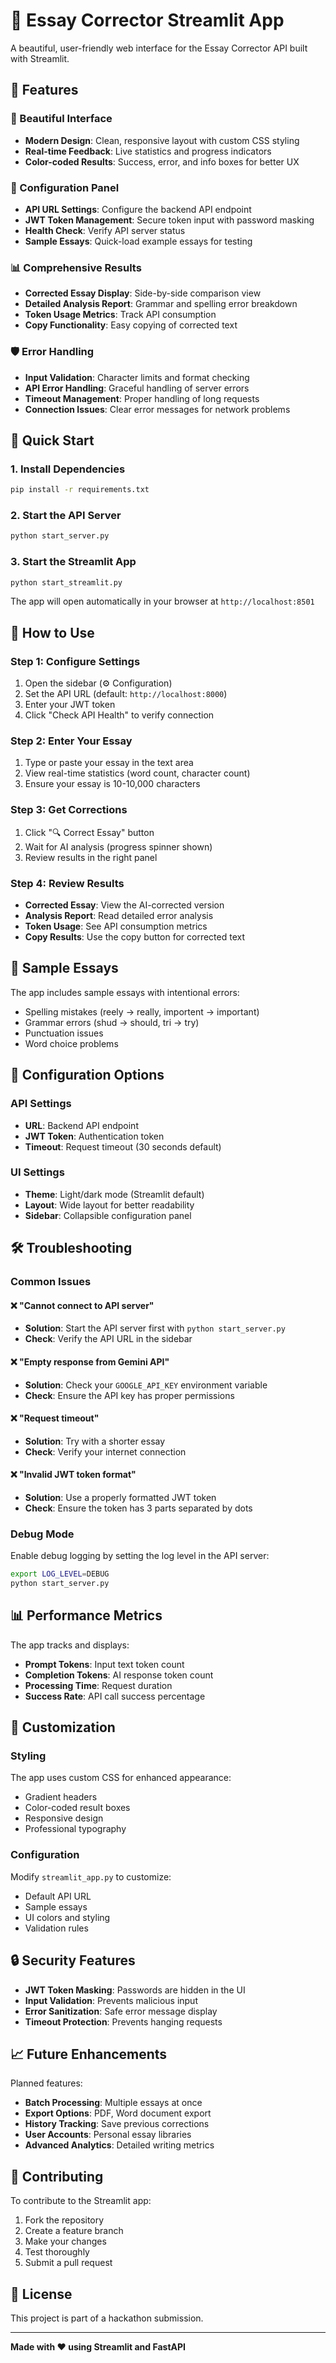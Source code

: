 # 📝 Essay Corrector Streamlit App

A beautiful, user-friendly web interface for the Essay Corrector API built with Streamlit.

## 🌟 Features

### 🎨 Beautiful Interface
- **Modern Design**: Clean, responsive layout with custom CSS styling
- **Real-time Feedback**: Live statistics and progress indicators
- **Color-coded Results**: Success, error, and info boxes for better UX

### 🔧 Configuration Panel
- **API URL Settings**: Configure the backend API endpoint
- **JWT Token Management**: Secure token input with password masking
- **Health Check**: Verify API server status
- **Sample Essays**: Quick-load example essays for testing

### 📊 Comprehensive Results
- **Corrected Essay Display**: Side-by-side comparison view
- **Detailed Analysis Report**: Grammar and spelling error breakdown
- **Token Usage Metrics**: Track API consumption
- **Copy Functionality**: Easy copying of corrected text

### 🛡️ Error Handling
- **Input Validation**: Character limits and format checking
- **API Error Handling**: Graceful handling of server errors
- **Timeout Management**: Proper handling of long requests
- **Connection Issues**: Clear error messages for network problems

## 🚀 Quick Start

### 1. Install Dependencies
```bash
pip install -r requirements.txt
```

### 2. Start the API Server
```bash
python start_server.py
```

### 3. Start the Streamlit App
```bash
python start_streamlit.py
```

The app will open automatically in your browser at `http://localhost:8501`

## 📱 How to Use

### Step 1: Configure Settings
1. Open the sidebar (⚙️ Configuration)
2. Set the API URL (default: `http://localhost:8000`)
3. Enter your JWT token
4. Click "Check API Health" to verify connection

### Step 2: Enter Your Essay
1. Type or paste your essay in the text area
2. View real-time statistics (word count, character count)
3. Ensure your essay is 10-10,000 characters

### Step 3: Get Corrections
1. Click "🔍 Correct Essay" button
2. Wait for AI analysis (progress spinner shown)
3. Review results in the right panel

### Step 4: Review Results
- **Corrected Essay**: View the AI-corrected version
- **Analysis Report**: Read detailed error analysis
- **Token Usage**: See API consumption metrics
- **Copy Results**: Use the copy button for corrected text

## 🎯 Sample Essays

The app includes sample essays with intentional errors:
- Spelling mistakes (reely → really, importent → important)
- Grammar errors (shud → should, tri → try)
- Punctuation issues
- Word choice problems

## 🔧 Configuration Options

### API Settings
- **URL**: Backend API endpoint
- **JWT Token**: Authentication token
- **Timeout**: Request timeout (30 seconds default)

### UI Settings
- **Theme**: Light/dark mode (Streamlit default)
- **Layout**: Wide layout for better readability
- **Sidebar**: Collapsible configuration panel

## 🛠️ Troubleshooting

### Common Issues

#### ❌ "Cannot connect to API server"
- **Solution**: Start the API server first with `python start_server.py`
- **Check**: Verify the API URL in the sidebar

#### ❌ "Empty response from Gemini API"
- **Solution**: Check your `GOOGLE_API_KEY` environment variable
- **Check**: Ensure the API key has proper permissions

#### ❌ "Request timeout"
- **Solution**: Try with a shorter essay
- **Check**: Verify your internet connection

#### ❌ "Invalid JWT token format"
- **Solution**: Use a properly formatted JWT token
- **Check**: Ensure the token has 3 parts separated by dots

### Debug Mode
Enable debug logging by setting the log level in the API server:
```bash
export LOG_LEVEL=DEBUG
python start_server.py
```

## 📊 Performance Metrics

The app tracks and displays:
- **Prompt Tokens**: Input text token count
- **Completion Tokens**: AI response token count
- **Processing Time**: Request duration
- **Success Rate**: API call success percentage

## 🎨 Customization

### Styling
The app uses custom CSS for enhanced appearance:
- Gradient headers
- Color-coded result boxes
- Responsive design
- Professional typography

### Configuration
Modify `streamlit_app.py` to customize:
- Default API URL
- Sample essays
- UI colors and styling
- Validation rules

## 🔒 Security Features

- **JWT Token Masking**: Passwords are hidden in the UI
- **Input Validation**: Prevents malicious input
- **Error Sanitization**: Safe error message display
- **Timeout Protection**: Prevents hanging requests

## 📈 Future Enhancements

Planned features:
- **Batch Processing**: Multiple essays at once
- **Export Options**: PDF, Word document export
- **History Tracking**: Save previous corrections
- **User Accounts**: Personal essay libraries
- **Advanced Analytics**: Detailed writing metrics

## 🤝 Contributing

To contribute to the Streamlit app:
1. Fork the repository
2. Create a feature branch
3. Make your changes
4. Test thoroughly
5. Submit a pull request

## 📄 License

This project is part of a hackathon submission.

---

**Made with ❤️ using Streamlit and FastAPI**
